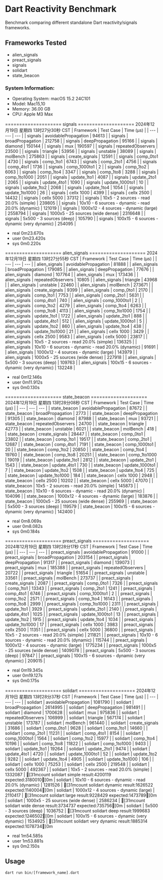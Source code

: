 # Dart Reactivity Benchmark

Benchmark comparing different standalone Dart reactivity/signals frameworks.

## Frameworks Tested
- alien_signals
- preact_signals
- signals
- solidart
- state_beacon

### System Information:
  - Operating System: macOS 15.2 24C101
  - Model: Mac15,10
  - Memory: 36.00 GB
  - CPU: Apple M3 Max

==================== signals ====================
2024年12月19日 星期四 13时27分30秒 CST
| Framework | Test Case | Time (μs) |
| --- | --- | --- |
| signals | avoidablePropagation | 94613 |
| signals | broadPropagation | 212758 |
| signals | deepPropagation | 95166 |
| signals | diamond | 150144 |
| signals | mux | 190597 |
| signals | repeatedObservers | 23500 |
| signals | triangle | 53956 |
| signals | unstable | 38089 |
| signals | molBench | 275863 |
| signals | create_signals | 12591 |
| signals | comp_0to1 | 4730 |
| signals | comp_1to1 | 6743 |
| signals | comp_2to1 | 4756 |
| signals | comp_4to1 | 1736 |
| signals | comp_1000to1 | 2 |
| signals | comp_1to2 | 6063 |
| signals | comp_1to4 | 3347 |
| signals | comp_1to8 | 3288 |
| signals | comp_1to1000 | 2051 |
| signals | update_1to1 | 4087 |
| signals | update_2to1 | 2065 |
| signals | update_4to1 | 1090 |
| signals | update_1000to1 | 10 |
| signals | update_1to2 | 2068 |
| signals | update_1to4 | 1054 |
| signals | update_1to1000 | 26 |
| signals | cellx 1000 | 4399 |
| signals | cellx 2500 | 14432 |
| signals | cellx 5000 | 37312 |
| signals | 10x5 - 2 sources - read 20.0% (simple) | 239805 |
| signals | 10x10 - 6 sources - dynamic - read 20.0% (dynamic) | 121019 |
| signals | 1000x12 - 4 sources - dynamic (large) | 2558794 |
| signals | 1000x5 - 25 sources (wide dense) | 2316648 |
| signals | 5x500 - 3 sources (deep) | 105790 |
| signals | 100x15 - 6 sources - dynamic (very dynamic) | 254095 |

- real	0m23.670s
- user	0m23.420s
- sys	0m0.220s

==================== alien_signals ====================
2024年12月19日 星期四 13时27分55秒 CST
| Framework | Test Case | Time (μs) |
| --- | --- | --- |
| alien_signals | avoidablePropagation | 81888 |
| alien_signals | broadPropagation | 179085 |
| alien_signals | deepPropagation | 77676 |
| alien_signals | diamond | 107764 |
| alien_signals | mux | 173436 |
| alien_signals | repeatedObservers | 10805 |
| alien_signals | triangle | 43968 |
| alien_signals | unstable | 22460 |
| alien_signals | molBench | 273671 |
| alien_signals | create_signals | 9399 |
| alien_signals | comp_0to1 | 2170 |
| alien_signals | comp_1to1 | 7753 |
| alien_signals | comp_2to1 | 5631 |
| alien_signals | comp_4to1 | 740 |
| alien_signals | comp_1000to1 | 2 |
| alien_signals | comp_1to2 | 4279 |
| alien_signals | comp_1to4 | 6263 |
| alien_signals | comp_1to8 | 4113 |
| alien_signals | comp_1to1000 | 1754 |
| alien_signals | update_1to1 | 1722 |
| alien_signals | update_2to1 | 888 |
| alien_signals | update_4to1 | 512 |
| alien_signals | update_1000to1 | 5 |
| alien_signals | update_1to2 | 860 |
| alien_signals | update_1to4 | 438 |
| alien_signals | update_1to1000 | 21 |
| alien_signals | cellx 1000 | 3429 |
| alien_signals | cellx 2500 | 9583 |
| alien_signals | cellx 5000 | 23817 |
| alien_signals | 10x5 - 2 sources - read 20.0% (simple) | 136325 |
| alien_signals | 10x10 - 6 sources - dynamic - read 20.0% (dynamic) | 91691 |
| alien_signals | 1000x12 - 4 sources - dynamic (large) | 143979 |
| alien_signals | 1000x5 - 25 sources (wide dense) | 227918 |
| alien_signals | 5x500 - 3 sources (deep) | 109763 |
| alien_signals | 100x15 - 6 sources - dynamic (very dynamic) | 132248 |

- real	0m12.146s
- user	0m11.912s
- sys	0m0.130s

==================== state_beacon ====================
2024年12月19日 星期四 13时28分08秒 CST
| Framework | Test Case | Time (μs) |
| --- | --- | --- |
| state_beacon | avoidablePropagation | 87672 |
| state_beacon | broadPropagation | 2773 |
| state_beacon | deepPropagation | 91305 |
| state_beacon | diamond | 87988 |
| state_beacon | mux | 93721 |
| state_beacon | repeatedObservers | 24700 |
| state_beacon | triangle | 42773 |
| state_beacon | unstable | 6021 |
| state_beacon | molBench | 418 |
| state_beacon | create_signals | 28447 |
| state_beacon | comp_0to1 | 23802 |
| state_beacon | comp_1to1 | 19517 |
| state_beacon | comp_2to1 | 12687 |
| state_beacon | comp_4to1 | 7191 |
| state_beacon | comp_1000to1 | 20 |
| state_beacon | comp_1to2 | 20850 |
| state_beacon | comp_1to4 | 19760 |
| state_beacon | comp_1to8 | 20251 |
| state_beacon | comp_1to1000 | 19019 |
| state_beacon | update_1to1 | 2812 |
| state_beacon | update_2to1 | 1543 |
| state_beacon | update_4to1 | 730 |
| state_beacon | update_1000to1 | 7 |
| state_beacon | update_1to2 | 1508 |
| state_beacon | update_1to4 | 725 |
| state_beacon | update_1to1000 | 184 |
| state_beacon | cellx 1000 | 2948 |
| state_beacon | cellx 2500 | 10202 |
| state_beacon | cellx 5000 | 47070 |
| state_beacon | 10x5 - 2 sources - read 20.0% (simple) | 145873 |
| state_beacon | 10x10 - 6 sources - dynamic - read 20.0% (dynamic) | 104096 |
| state_beacon | 1000x12 - 4 sources - dynamic (large) | 183876 |
| state_beacon | 1000x5 - 25 sources (wide dense) | 255969 |
| state_beacon | 5x500 - 3 sources (deep) | 119579 |
| state_beacon | 100x15 - 6 sources - dynamic (very dynamic) | 142400 |

- real	0m8.069s
- user	0m8.082s
- sys	0m0.184s


==================== preact_signals ====================
2024年12月19日 星期四 13时28分17秒 CST
| Framework | Test Case | Time (μs) |
| --- | --- | --- |
| preact_signals | avoidablePropagation | 91000 |
| preact_signals | broadPropagation | 203154 |
| preact_signals | deepPropagation | 91317 |
| preact_signals | diamond | 139073 |
| preact_signals | mux | 185388 |
| preact_signals | repeatedObservers | 20722 |
| preact_signals | triangle | 51654 |
| preact_signals | unstable | 33561 |
| preact_signals | molBench | 273737 |
| preact_signals | create_signals | 2087 |
| preact_signals | comp_0to1 | 7326 |
| preact_signals | comp_1to1 | 13343 |
| preact_signals | comp_2to1 | 1241 |
| preact_signals | comp_4to1 | 6746 |
| preact_signals | comp_1000to1 | 2 |
| preact_signals | comp_1to2 | 2571 |
| preact_signals | comp_1to4 | 16143 |
| preact_signals | comp_1to8 | 2999 |
| preact_signals | comp_1to1000 | 2311 |
| preact_signals | update_1to1 | 3929 |
| preact_signals | update_2to1 | 2140 |
| preact_signals | update_4to1 | 1025 |
| preact_signals | update_1000to1 | 13 |
| preact_signals | update_1to2 | 1915 |
| preact_signals | update_1to4 | 1034 |
| preact_signals | update_1to1000 | 17 |
| preact_signals | cellx 1000 | 3983 |
| preact_signals | cellx 2500 | 11351 |
| preact_signals | cellx 5000 | 36800 |
| preact_signals | 10x5 - 2 sources - read 20.0% (simple) | 211821 |
| preact_signals | 10x10 - 6 sources - dynamic - read 20.0% (dynamic) | 115744 |
| preact_signals | 1000x12 - 4 sources - dynamic (large) | 1775234 |
| preact_signals | 1000x5 - 25 sources (wide dense) | 1409078 |
| preact_signals | 5x500 - 3 sources (deep) | 97847 |
| preact_signals | 100x15 - 6 sources - dynamic (very dynamic) | 209015 |

- real	0m19.345s
- user	0m19.127s
- sys	0m0.175s


==================== solidart ====================
2024年12月19日 星期四 13时28分37秒 CST
| Framework | Test Case | Time (μs) |
| --- | --- | --- |
| solidart | avoidablePropagation | 1081790 |
| solidart | broadPropagation | 2614995 |
| solidart | deepPropagation | 981491 |
| solidart | diamond | 1700628 |
| solidart | mux | 975836 |
| solidart | repeatedObservers | 106999 |
| solidart | triangle | 567174 |
| solidart | unstable | 173787 |
| solidart | molBench | 961440 |
| solidart | create_signals | 31686 |
| solidart | comp_0to1 | 9628 |
| solidart | comp_1to1 | 14660 |
| solidart | comp_2to1 | 11231 |
| solidart | comp_4to1 | 8154 |
| solidart | comp_1000to1 | 1564 |
| solidart | comp_1to2 | 15977 |
| solidart | comp_1to4 | 10196 |
| solidart | comp_1to8 | 11822 |
| solidart | comp_1to1000 | 9403 |
| solidart | update_1to1 | 19264 |
| solidart | update_2to1 | 9474 |
| solidart | update_4to1 | 4720 |
| solidart | update_1000to1 | 52 |
| solidart | update_1to2 | 9282 |
| solidart | update_1to4 | 4905 |
| solidart | update_1to1000 | 106 |
| solidart | cellx 1000 | 75253 |
| solidart | cellx 2500 | 219548 |
| solidart | cellx 5000 | 492367 |
| solidart | 10x5 - 2 sources - read 20.0% (simple) | 1332087 |
[31mcount solidart simple result:4200119 expected:3180010[0m
| solidart | 10x10 - 6 sources - dynamic - read 20.0% (dynamic) | 1281526 |
[31mcount solidart dynamic result:1626522 expected:1140004[0m
| solidart | 1000x12 - 4 sources - dynamic (large) | 2110417 |
[31mcount solidart large result:9228429 expected:1473789[0m
| solidart | 1000x5 - 25 sources (wide dense) | 2586234 |
[31mcount solidart wide dense result:3734737 expected:735756[0m
| solidart | 5x500 - 3 sources (deep) | 1036752 |
[31mcount solidart deep result:1999683 expected:1246502[0m
| solidart | 100x15 - 6 sources - dynamic (very dynamic) | 1534925 |
[31mcount solidart very dynamic result:1885314 expected:1078734[0m

- real 1m54.585s
- user	1m53.881s
- sys	0m2.150s

## Usage

```dart
dart run bin/[framework_name].dart
```
